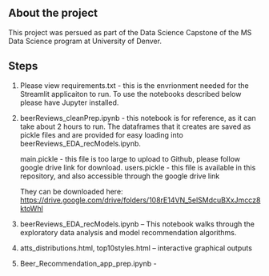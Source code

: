 ## About the project
This project was persued as part of the Data Science Capstone of the MS Data Science program at University of Denver. 

## Steps
1. Please view requirements.txt - this is the envrionment needed for the Streamlit applicaiton to run. To use the notebooks described below please have Jupyter installed.
1. beerReviews_cleanPrep.ipynb - this notebook is for reference, as it can take about 2 hours to run. The dataframes that it creates are saved as pickle files and are  provided for easy loading into beerReviews_EDA_recModels.ipynb. 

    main.pickle - this file is too large to upload to Github, please follow google drive link for download.
    users.pickle - this file is available in this repository, and also accessible through the google drive link

    They can be downloaded here: https://drive.google.com/drive/folders/108rE14VN_5elSMdcuBXxJmccz8ktoWhl

2. beerReviews_EDA_recModels.ipynb – This notebook walks through the exploratory data analysis and model recommendation algorithms.

3. atts_distributions.html, top10styles.html – interactive graphical outputs
4. Beer_Recommendation_app_prep.ipynb -
